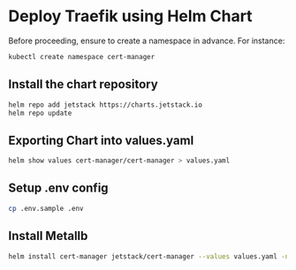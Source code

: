 # Deploy Traefik using Helm Chart

Before proceeding, ensure to create a namespace in advance.
For instance:

```bash
kubectl create namespace cert-manager
```

## Install the chart repository

```bash
helm repo add jetstack https://charts.jetstack.io
helm repo update
```

## Exporting Chart into values.yaml

```bash
helm show values cert-manager/cert-manager > values.yaml
```

## Setup .env config

```bash
cp .env.sample .env
```

## Install Metallb

```bash
helm install cert-manager jetstack/cert-manager --values values.yaml -n cert-manager --version v1.11.0
```
